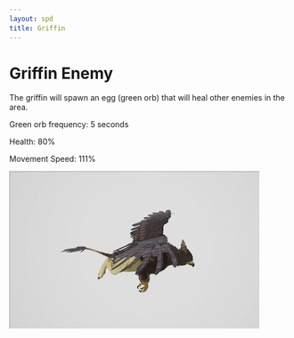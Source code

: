 ```yaml
---
layout: spd
title: Griffin
---
```


# Griffin Enemy

The griffin will spawn an egg (green orb) that will heal other enemies in the area.

Green orb frequency: 5 seconds

Health: 80%

Movement Speed: 111%

<img src="/assets/images/spd/enemy-griffin.gif" width="449" height="283">
